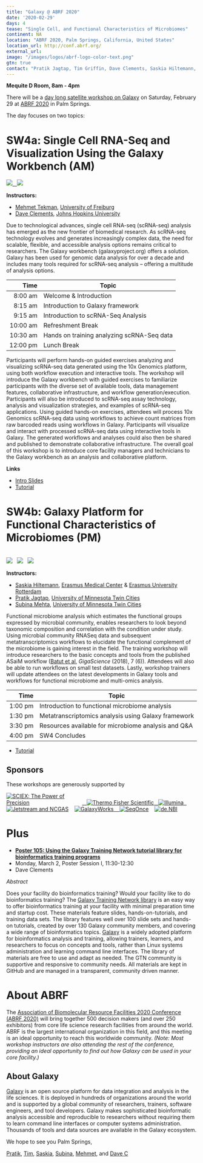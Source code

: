 ```yaml
---
title: "Galaxy @ ABRF 2020"
date: '2020-02-29'
days: 4
tease: "Single Cell, and Functional Characteristics of Microbiomes"
continent: NA
location: "ABRF 2020, Palm Springs, California, United States"
location_url: http://conf.abrf.org/
external_url:
image: "/images/logos/abrf-logo-color-text.png"
gtn: true
contact: "Pratik Jagtap, Tim Griffin, Dave Clements, Saskia Hiltemann, Subina Mehta, Mehmet Tekman"
---
```


**Mequite D Room, 8am - 4pm**

There will be a [day long satellite workshop on Galaxy](https://conf.abrf.org/program/satellite-workshops/) on Saturday, February 29 at [ABRF 2020](http://conf.abrf.org/) in Palm Springs.  


The day focuses on two topics:

# SW4a: Single Cell RNA-Seq and Visualization Using the Galaxy Workbench (AM)

<div class="float-right">
<a href="https://www.researchgate.net/profile/Mehmet_Tekman"><img src="/images/people/mehmet-tekman/mehmet-tekman.jpg" style="max-width:120px" /> &nbsp; <a href="/people/dave-clements/"><img src="/images/people/dave-clements/dave-clements-150.jpg" style="max-width:120px" /></a>
</div>

**Instructors:**

* [Mehmet Tekman](https://www.researchgate.net/profile/Mehmet_Tekman), [University of Freiburg](https://www.uni-freiburg.de/?set_language=en)
* [Dave Clements](/people/dave-clements/), [Johns Hopkins University](https://www.jhu.edu/)

Due to technological advances, single cell RNA-seq (scRNA-seq) analysis has emerged as the new frontier of biomedical research. As scRNA-seq technology evolves and generates increasingly complex data, the need for scalable, flexible, and accessible analysis options remains critical to researchers. The Galaxy workbench (galaxyproject.org) offers a solution. Galaxy has been used for genomic data analysis for over a decade and includes many tools required for scRNA-seq analysis – offering a multitude of analysis options.

| Time | Topic |
| ----: | ---- |
| 8:00 am | Welcome & Introduction |
| 8:15 am | Introduction to Galaxy framework |
| 9:15 am | Introduction to scRNA-Seq Analysis |
| 10:00 am | Refreshment Break |
| 10:30 am | Hands on training analyzing scRNA-Seq data |
| 12:00 pm | Lunch Break |

Participants will perform hands-on guided exercises analyzing and visualizing scRNA-seq data generated using the 10x Genomics platform, using both workflow execution and interactive tools. The workshop will introduce the Galaxy workbench with guided exercises to familiarize participants with the diverse set of available tools, data management features, collaborative infrastructure, and workflow generation/execution. Participants will also be introduced to scRNA-seq assay technology, analysis and visualization strategies, and examples of scRNA-seq applications. Using guided hands-on exercises, attendees will process 10x Genomics scRNA-seq data using workflows to achieve count matrices from raw barcoded reads using workflows in Galaxy. Participants will visualize and interact with processed scRNA-seq data using interactive tools in Galaxy. The generated workflows and analyses could also then be shared and published to demonstrate collaborative infrastructure. The overall goal of this workshop is to introduce core facility managers and technicians to the Galaxy workbench as an analysis and collaborative platform.

**Links**

* [Intro Slides](https://depot.galaxyproject.org/hub/attachments/events/2020-ashg/single-cell-slides.pdf)
* [Tutorial]()

# SW4b: Galaxy Platform for Functional Characteristics of Microbiomes (PM)

<div class="float-right"><br />
<a href="https://www.researchgate.net/profile/Saskia_Hiltemann"><img src="/images/people/saskia-hiltemann/saskia-hiltemann.jpg" style="max-width:120px" /></a> &nbsp; <a href="https://www.researchgate.net/profile/Pratik_Jagtap2"><img src="/images/people/pratik-jagtap/pratik-jagtap.jpg" style="max-width:120px" /></a> &nbsp; <a href="https://www.researchgate.net/profile/Subina_Mehta"><img src="/images/people/subina-mehta/subina-mehta.jpg" style="max-width:120px" /></a>
</div>

**Instructors:**

* [Saskia Hiltemann](https://www.researchgate.net/profile/Saskia_Hiltemann), [Erasmus Medical Center](https://www.erasmusmc.nl/en/research) & [Erasmus University Rotterdam](https://www.eur.nl/en)
* [Pratik Jagtap](https://www.researchgate.net/profile/Pratik_Jagtap2), [University of Minnesota Twin Cities](https://twin-cities.umn.edu/)
* [Subina Mehta](https://www.researchgate.net/profile/Subina_Mehta), [University of Minnesota Twin Cities](https://twin-cities.umn.edu/)

Functional microbiome analysis which estimates the functional groups expressed by microbial community, enables researchers to look beyond taxonomic composition and correlation with the condition under study. Using microbial community RNASeq data and subsequent metatranscriptomics workflows to elucidate the functional complement of the microbiome is gaining interest in the field. The training workshop will introduce researchers to the basic concepts and tools from the published ASaiM workflow ([Batut et al](http://dx.doi.org/10.1093/gigascience/giy057), *GigaScience* (2018), 7 (6)). Attendees will also be able to run workflows on small test datasets. Lastly, workshop trainers will update attendees on the latest developments in Galaxy tools and workflows for functional microbiome and multi-omics analysis.

| Time | Topic |
| ----: | ---- |
| 1:00 pm | Introduction to functional microbiome analysis |
| 1:30 pm | Metatranscriptomics analysis using Galaxy framework |
| 3:30 pm | Resources available for microbiome analysis and Q&A |
| 4:00 pm | SW4 Concludes |

* [Tutorial](http://z.umn.edu/abrf18doc)

## Sponsors

These workshops are generously supported by

<div class="text-center">
<a href="https://sciex.com/"><img src="/images/logos/sciex-logo.jpg" style="max-width:200px" alt="SCIEX: The Power of Precision" /> &nbsp; <a href="https://www.thermofisher.com/"><img src="/images/logos/thermo-fisher-logo.jpg" style="max-width:200px" alt="Thermo Fisher Scientific" /> &nbsp; <a href="https://illumina.com/"><img src="/images/logos/IlluminaLogo250.png" alt="Illumina" style="max-width:200px" /> &nbsp; <a href="https://ncgas.org/Blog_Posts/Getting%20Started%20on%20Jetstream.php"><img src="/images/logos/jetstream-plus-ncgas.png" alt="Jetstream and NCGAS" style="max-width:200px" /></a> &nbsp;&nbsp; <a href="https://galaxyworks.io/"><img src="/images/logos/galaxyworks-logo.png" alt="GalaxyWorks" style="max-width:180px" /> &nbsp;&nbsp; <a href="https://seqonce.com/"><img src="/images/logos/seqonce-logo.png" alt="SeqOnce" style="max-width:180px" /></a> &nbsp;&nbsp; <a href="https://www.denbi.de/"><img src="/images/logos/deNBILogo.png" alt="de.NBI" style="max-width:180px" /></a>
</div>


# Plus

* **[Poster 105: Using the Galaxy Training Network tutorial library for bioinformatics training programs](https://depot.galaxyproject.org/hub/attachments/events/2020-abrf/2020-abrf-gtn-poster.pdf)**
* Monday, March 2, Poster Session I, 11:30-12:30
* Dave Clements

*Abstract*

Does your facility do bioinformatics training?  Would your facility like to do bioinformatics training? The [Galaxy Training Network library](https://training.galaxyproject.org/) is an easy way to offer bioinformatics training at your facility with minimal preparation time and startup cost.  These materials feature slides, hands-on-tutorials, and training data sets.  The library features well over 100 slide sets and hands-on tutorials, created by over 130 Galaxy community members, and covering a wide range of bioinformatics topics.  [Galaxy](https://galaxyproject.org) is a widely adopted platform for bioinformatics analysis and training, allowing trainers, learners, and researchers to focus on concepts and tools, rather than Linux systems administration and learning command line interfaces.  The library of materials are free to use and adapt as needed.  The GTN community is supportive and responsive to community needs.  All materials are kept in GitHub and are managed in a transparent, community driven manner.



# About ABRF

The [Association of Biomolecular Resource Facilities 2020 Conference (ABRF 2020)](http://conf.abrf.org/) will bring together 500 decision makers (and over 250 exhibitors) from core life science research facilities from around the world.  ABRF is the largest international organization in this field, and this meeting is an ideal opportunity to reach this worldwide community. *(Note: Most workshop instructors are also attending the rest of the conference, providing an ideal opportunity to find out how Galaxy can be used in your core facility.)*

## About Galaxy

[Galaxy](/) is an open source platform for data integration and analysis in the life sciences. It is deployed in hundreds of organizations around the world and is supported by a global community of researchers, trainers, software engineers, and tool developers. Galaxy makes sophisticated bioinformatic analysis accessible and reproducible to researchers without requiring them to learn command line interfaces or computer systems administration. Thousands of tools and data sources are available in the Galaxy ecosystem.

We hope to see you Palm Springs,

[Pratik](https://www.researchgate.net/profile/Pratik_Jagtap2), [Tim](https://cbs.umn.edu/contacts/timothy-j-griffin),  [Saskia](https://www.researchgate.net/profile/Saskia_Hiltemann), [Subina](https://www.researchgate.net/profile/Subina_Mehta), [Mehmet](https://www.researchgate.net/profile/Mehmet_Tekman), and [Dave C](/people/dave-clements/)
